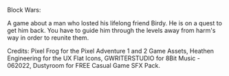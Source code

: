 Block Wars:

A game about a man who losted his lifelong friend Birdy. He is on a quest to get him back. You have to guide him through the levels away from harm's way in order to reunite them.

Credits:
Pixel Frog for the Pixel Adventure 1 and 2 Game Assets, Heathen Engineering for the UX Flat Icons, GWRITERSTUDIO for 8Bit Music - 062022, Dustyroom for FREE Casual Game SFX Pack.
